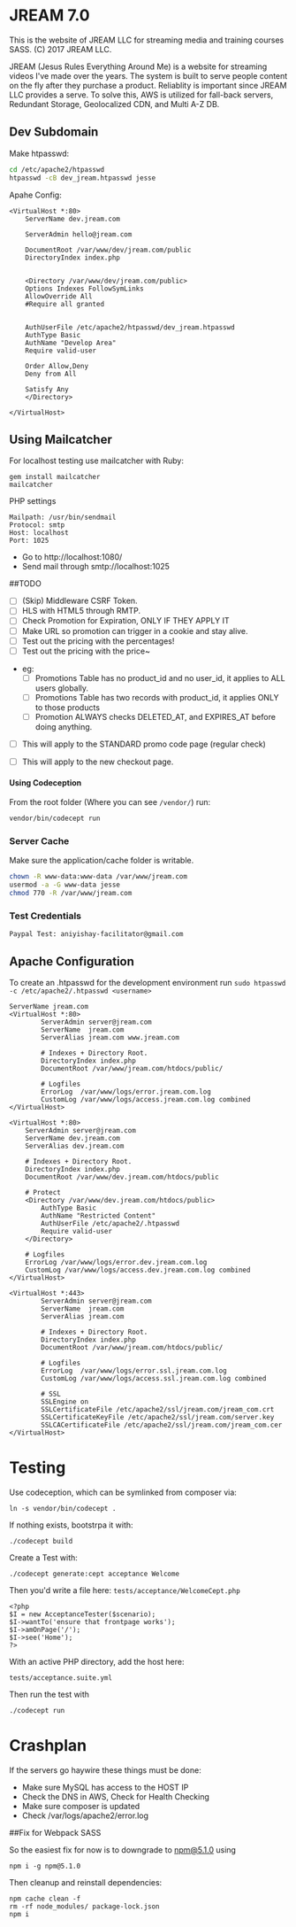 # JREAM 7.0 
This is the website of JREAM LLC for streaming media and training courses SASS.
(C) 2017 JREAM LLC.

JREAM (Jesus Rules Everything Around Me) is a website for streaming videos I've made over the years.
The system is built to serve people content on the fly after they purchase a product. Reliablity
is important since JREAM LLC provides a serve. To solve this, AWS is utilized for fall-back servers, Redundant Storage, Geolocalized CDN, and Multi A-Z DB.

## Dev Subdomain

Make htpasswd:
```sh
cd /etc/apache2/htpasswd
htpasswd -cB dev_jream.htpasswd jesse
```

Apahe Config:

```apacheconfig
<VirtualHost *:80>
    ServerName dev.jream.com

    ServerAdmin hello@jream.com
    
    DocumentRoot /var/www/dev/jream.com/public
    DirectoryIndex index.php


    <Directory /var/www/dev/jream.com/public>
    Options Indexes FollowSymLinks
    AllowOverride All
    #Require all granted
    
    
    AuthUserFile /etc/apache2/htpasswd/dev_jream.htpasswd
    AuthType Basic
    AuthName "Develop Area"
    Require valid-user
    
    Order Allow,Deny
    Deny from All

    Satisfy Any
    </Directory>

</VirtualHost>
```
## Using Mailcatcher

For localhost testing use mailcatcher with Ruby:

```
gem install mailcatcher
mailcatcher
```

PHP settings
```
Mailpath: /usr/bin/sendmail
Protocol: smtp
Host: localhost
Port: 1025
```

- Go to http://localhost:1080/
- Send mail through smtp://localhost:1025

##TODO

- [ ] (Skip) Middleware CSRF Token.
- [ ] HLS with HTML5 through RMTP.
- [ ] Check Promotion for Expiration, ONLY IF THEY APPLY IT
- [ ] Make URL so promotion can trigger in a cookie and stay alive.
- [ ] Test out the pricing with the percentages!
- [ ] Test out the pricing with the price~
- eg:
  - [ ] Promotions Table has no product_id and no user_id, it applies to ALL users globally.
  - [ ] Promotions Table has two records with product_id, it applies ONLY to those products
  - [ ] Promotion ALWAYS checks DELETED_AT, and EXPIRES_AT before doing anything.
- [ ] This will apply to the STANDARD promo code page (regular check)
- [ ] This will apply to the new checkout page.


#### Using Codeception
From the root folder (Where you can see `/vendor/`) run:

```sh
vendor/bin/codecept run
```

### Server Cache

Make sure the application/cache folder is writable.

```sh
chown -R www-data:www-data /var/www/jream.com
usermod -a -G www-data jesse
chmod 770 -R /var/www/jream.com
```

### Test Credentials

```
Paypal Test: aniyishay-facilitator@gmail.com
```

## Apache Configuration

To create an .htpasswd for the development environment run `sudo htpasswd -c /etc/apache2/.htpasswd <username>`

    ServerName jream.com
    <VirtualHost *:80>
            ServerAdmin server@jream.com
            ServerName  jream.com
            ServerAlias jream.com www.jream.com

            # Indexes + Directory Root.
            DirectoryIndex index.php
            DocumentRoot /var/www/jream.com/htdocs/public/

            # Logfiles
            ErrorLog  /var/www/logs/error.jream.com.log
            CustomLog /var/www/logs/access.jream.com.log combined
    </VirtualHost>

    <VirtualHost *:80>
        ServerAdmin server@jream.com
        ServerName dev.jream.com
        ServerAlias dev.jream.com

        # Indexes + Directory Root.
        DirectoryIndex index.php
        DocumentRoot /var/www/dev.jream.com/htdocs/public

        # Protect
        <Directory /var/www/dev.jream.com/htdocs/public>
            AuthType Basic
            AuthName "Restricted Content"
            AuthUserFile /etc/apache2/.htpasswd
            Require valid-user
        </Directory>

        # Logfiles
        ErrorLog /var/www/logs/error.dev.jream.com.log
        CustomLog /var/www/logs/access.dev.jream.com.log combined
    </VirtualHost>

    <VirtualHost *:443>
            ServerAdmin server@jream.com
            ServerName  jream.com
            ServerAlias jream.com

            # Indexes + Directory Root.
            DirectoryIndex index.php
            DocumentRoot /var/www/jream.com/htdocs/public/

            # Logfiles
            ErrorLog  /var/www/logs/error.ssl.jream.com.log
            CustomLog /var/www/logs/access.ssl.jream.com.log combined

            # SSL
            SSLEngine on
            SSLCertificateFile /etc/apache2/ssl/jream.com/jream_com.crt
            SSLCertificateKeyFile /etc/apache2/ssl/jream.com/server.key
            SSLCACertificateFile /etc/apache2/ssl/jream.com/jream_com.cer
    </VirtualHost>

# Testing
Use codeception, which can be symlinked from composer via:

    ln -s vendor/bin/codecept .

If nothing exists, bootstrpa it with:

    ./codecept build

Create a Test with:

    ./codecept generate:cept acceptance Welcome

Then you'd write a file here: `tests/acceptance/WelcomeCept.php`

    <?php
    $I = new AcceptanceTester($scenario);
    $I->wantTo('ensure that frontpage works');
    $I->amOnPage('/');
    $I->see('Home');
    ?>

With an active PHP directory, add the host here:

    tests/acceptance.suite.yml

Then run the test with

    ./codecept run


# Crashplan

If the servers go haywire these things must be done:

- Make sure MySQL has access to the HOST IP
- Check the DNS in AWS, Check for Health Checking
- Make sure composer is updated
- Check /var/logs/apache2/error.log


##Fix for Webpack SASS

So the easiest fix for now is to downgrade to npm@5.1.0 using
```
npm i -g npm@5.1.0
```
Then cleanup and reinstall dependencies:
```
npm cache clean -f
rm -rf node_modules/ package-lock.json
npm i
```
